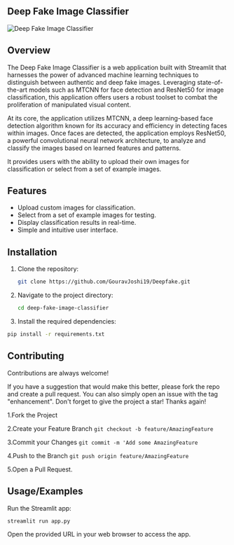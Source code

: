 
## Deep Fake Image Classifier

![Deep Fake Image Classifier](https://your-image-url.com)

## Overview
The Deep Fake Image Classifier is a web application built with Streamlit that harnesses the power of advanced machine learning techniques to distinguish between authentic and deep fake images. Leveraging state-of-the-art models such as MTCNN for face detection and ResNet50 for image classification, this application offers users a robust toolset to combat the proliferation of manipulated visual content.

At its core, the application utilizes MTCNN, a deep learning-based face detection algorithm known for its accuracy and efficiency in detecting faces within images. Once faces are detected, the application employs ResNet50, a powerful convolutional neural network architecture, to analyze and classify the images based on learned features and patterns.

 It provides users with the ability to upload their own images for classification or select from a set of example images.

## Features
- Upload custom images for classification.
- Select from a set of example images for testing.
- Display classification results in real-time.
- Simple and intuitive user interface.



## Installation
1. Clone the repository:
   ```sh
   git clone https://github.com/GouravJoshi19/Deepfake.git
   
2. Navigate to the project directory:
   ```sh
   cd deep-fake-image-classifier

3. Install the required dependencies:
 ```sh
pip install -r requirements.txt
```


## Contributing

Contributions are always welcome!

If you have a suggestion that would make this better, please fork the repo and create a pull request. You can also simply open an issue with the tag "enhancement". Don't forget to give the project a star! Thanks again!

1.Fork the Project

2.Create your Feature Branch ```git checkout -b feature/AmazingFeature```

3.Commit your Changes ```git commit -m 'Add some AmazingFeature```

4.Push to the Branch ```git push origin feature/AmazingFeature```

5.Open a Pull Request.

## Usage/Examples

Run the Streamlit app:  


```streamlit run app.py```  

Open the provided URL in your web browser to access the app.
```

